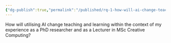 ```yaml
---
{"dg-publish":true,"permalink":"/published/rq-1-how-will-ai-change-teaching-and-learning/","noteIcon":""}
---
```

How will utilising AI change teaching and learning within the context of my experience as a PhD researcher and as a Lecturer in MSc Creative Computing?
